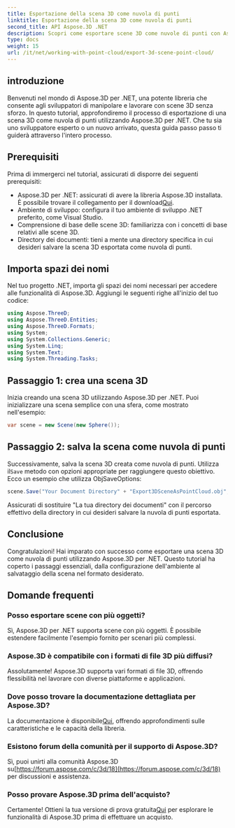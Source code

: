 ```yaml
---
title: Esportazione della scena 3D come nuvola di punti
linktitle: Esportazione della scena 3D come nuvola di punti
second_title: API Aspose.3D .NET
description: Scopri come esportare scene 3D come nuvole di punti con Aspose.3D per .NET. Tutorial completo per gli sviluppatori. Prova subito la prova gratuita!
type: docs
weight: 15
url: /it/net/working-with-point-cloud/export-3d-scene-point-cloud/
---
```

## introduzione
Benvenuti nel mondo di Aspose.3D per .NET, una potente libreria che consente agli sviluppatori di manipolare e lavorare con scene 3D senza sforzo. In questo tutorial, approfondiremo il processo di esportazione di una scena 3D come nuvola di punti utilizzando Aspose.3D per .NET. Che tu sia uno sviluppatore esperto o un nuovo arrivato, questa guida passo passo ti guiderà attraverso l'intero processo.
## Prerequisiti
Prima di immergerci nel tutorial, assicurati di disporre dei seguenti prerequisiti:
-  Aspose.3D per .NET: assicurati di avere la libreria Aspose.3D installata. È possibile trovare il collegamento per il download[Qui](https://releases.aspose.com/3d/net/).
- Ambiente di sviluppo: configura il tuo ambiente di sviluppo .NET preferito, come Visual Studio.
- Comprensione di base delle scene 3D: familiarizza con i concetti di base relativi alle scene 3D.
- Directory dei documenti: tieni a mente una directory specifica in cui desideri salvare la scena 3D esportata come nuvola di punti.
## Importa spazi dei nomi
Nel tuo progetto .NET, importa gli spazi dei nomi necessari per accedere alle funzionalità di Aspose.3D. Aggiungi le seguenti righe all'inizio del tuo codice:
```csharp
using Aspose.ThreeD;
using Aspose.ThreeD.Entities;
using Aspose.ThreeD.Formats;
using System;
using System.Collections.Generic;
using System.Linq;
using System.Text;
using System.Threading.Tasks;
```
## Passaggio 1: crea una scena 3D
Inizia creando una scena 3D utilizzando Aspose.3D per .NET. Puoi inizializzare una scena semplice con una sfera, come mostrato nell'esempio:
```csharp
var scene = new Scene(new Sphere());
```
## Passaggio 2: salva la scena come nuvola di punti
 Successivamente, salva la scena 3D creata come nuvola di punti. Utilizza il`Save` metodo con opzioni appropriate per raggiungere questo obiettivo. Ecco un esempio che utilizza ObjSaveOptions:
```csharp
scene.Save("Your Document Directory" + "Export3DSceneAsPointCloud.obj", new ObjSaveOptions() { PointCloud = true });
```
Assicurati di sostituire "La tua directory dei documenti" con il percorso effettivo della directory in cui desideri salvare la nuvola di punti esportata.
## Conclusione
Congratulazioni! Hai imparato con successo come esportare una scena 3D come nuvola di punti utilizzando Aspose.3D per .NET. Questo tutorial ha coperto i passaggi essenziali, dalla configurazione dell'ambiente al salvataggio della scena nel formato desiderato.
## Domande frequenti
### Posso esportare scene con più oggetti?
Sì, Aspose.3D per .NET supporta scene con più oggetti. È possibile estendere facilmente l'esempio fornito per scenari più complessi.
### Aspose.3D è compatibile con i formati di file 3D più diffusi?
Assolutamente! Aspose.3D supporta vari formati di file 3D, offrendo flessibilità nel lavorare con diverse piattaforme e applicazioni.
### Dove posso trovare la documentazione dettagliata per Aspose.3D?
 La documentazione è disponibile[Qui](https://reference.aspose.com/3d/net/), offrendo approfondimenti sulle caratteristiche e le capacità della libreria.
### Esistono forum della comunità per il supporto di Aspose.3D?
 Sì, puoi unirti alla comunità Aspose.3D su[https://forum.aspose.com/c/3d/18](https://forum.aspose.com/c/3d/18) per discussioni e assistenza.
### Posso provare Aspose.3D prima dell'acquisto?
 Certamente! Ottieni la tua versione di prova gratuita[Qui](https://releases.aspose.com/) per esplorare le funzionalità di Aspose.3D prima di effettuare un acquisto.
